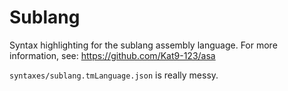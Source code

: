 # Sublang
Syntax highlighting for the sublang assembly language.
For more information, see: https://github.com/Kat9-123/asa

`syntaxes/sublang.tmLanguage.json` is really messy.